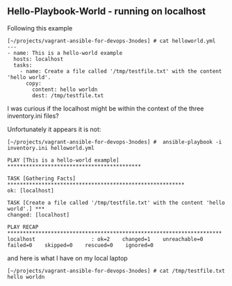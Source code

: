 ## Hello-Playbook-World - running on localhost


Following this example

```
[~/projects/vagrant-ansible-for-devops-3nodes] # cat helloworld.yml 
---
- name: This is a hello-world example
  hosts: localhost
  tasks:
    - name: Create a file called '/tmp/testfile.txt' with the content 'hello world'.
      copy:
        content: hello worldn
        dest: /tmp/testfile.txt
```

I was curious if the localhost might be within the context of the three inventory.ini files?

Unfortunately it appears it is not:
```
[~/projects/vagrant-ansible-for-devops-3nodes] #  ansible-playbook -i inventory.ini helloworld.yml 

PLAY [This is a hello-world example] *******************************************

TASK [Gathering Facts] *********************************************************
ok: [localhost]

TASK [Create a file called '/tmp/testfile.txt' with the content 'hello world'.] ***
changed: [localhost]

PLAY RECAP *********************************************************************
localhost                  : ok=2    changed=1    unreachable=0    failed=0    skipped=0    rescued=0    ignored=0   
```

and here is what I have on my local laptop
```
[~/projects/vagrant-ansible-for-devops-3nodes] # cat /tmp/testfile.txt 
hello worldn
```     

